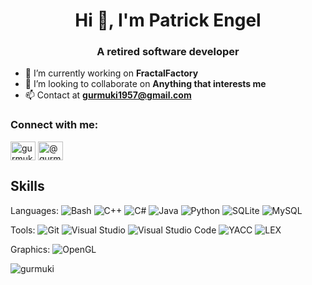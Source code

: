 <h1 align="center">Hi 👋, I'm Patrick Engel</h1>
<h3 align="center">A retired software developer</h3>

[//]: # (commented out -- <p align="left"> <img src="https://komarev.com/ghpvc/?username=gurmuki&label=Profile%20views&color=0e75b6&style=flat" alt="gurmuki" /> </p>)

- 🔭 I’m currently working on **FractalFactory**
- 👯 I’m looking to collaborate on **Anything that interests me**
- 📫 Contact at **gurmuki1957@gmail.com**

<h3 align="left">Connect with me:</h3>
<p align="left">
<a href="https://instagram.com/gurmuki1957" target="blank"><img align="center" src="https://raw.githubusercontent.com/rahuldkjain/github-profile-readme-generator/master/src/images/icons/Social/instagram.svg" alt="gurmuki1957" height="30" width="40" /></a>
<a href="https://www.youtube.com/c/@gurmuki" target="blank"><img align="center" src="https://raw.githubusercontent.com/rahuldkjain/github-profile-readme-generator/master/src/images/icons/Social/youtube.svg" alt="@gurmuki" height="30" width="40" /></a>
</p>

## Skills

Languages:
![Bash](https://img.shields.io/badge/Bash-E32818)
![C++](https://img.shields.io/badge/C++-6B0891)
![C#](https://img.shields.io/badge/C#-0092CC)
![Java](https://img.shields.io/badge/Java-136D15)
![Python](https://img.shields.io/badge/Python-8A2BE2)
![SQLite](https://img.shields.io/badge/SQLite-8A2BE2)
![MySQL](https://img.shields.io/badge/MySQL-8A2BE2)

Tools:
![Git](https://img.shields.io/badge/Git-E32818)
![Visual Studio](https://img.shields.io/badge/Visual%20Studio-6B0891)
![Visual Studio Code](https://img.shields.io/badge/Visual%20Studio%20Code-0092CC)
![YACC](https://img.shields.io/badge/YACC-136D15)
![LEX](https://img.shields.io/badge/LEX-8A2BE2)

Graphics:
![OpenGL](https://img.shields.io/badge/OpenGL-98423C)

<p><img align="center" src="https://github-readme-stats.vercel.app/api/top-langs?username=gurmuki&show_icons=true&locale=en&layout=compact" alt="gurmuki" /></p>
